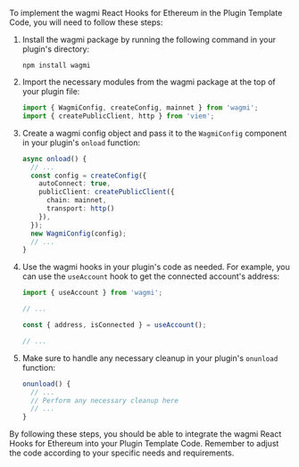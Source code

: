 To implement the wagmi React Hooks for Ethereum in the Plugin Template Code, you will need to follow these steps:

1. Install the wagmi package by running the following command in your plugin's directory:
   ```
   npm install wagmi
   ```

2. Import the necessary modules from the wagmi package at the top of your plugin file:
   ```typescript
   import { WagmiConfig, createConfig, mainnet } from 'wagmi';
   import { createPublicClient, http } from 'viem';
   ```

3. Create a wagmi config object and pass it to the `WagmiConfig` component in your plugin's `onload` function:
   ```typescript
   async onload() {
     // ...
     const config = createConfig({
       autoConnect: true,
       publicClient: createPublicClient({
         chain: mainnet,
         transport: http()
       }),
     });
     new WagmiConfig(config);
     // ...
   }
   ```

4. Use the wagmi hooks in your plugin's code as needed. For example, you can use the `useAccount` hook to get the connected account's address:
   ```typescript
   import { useAccount } from 'wagmi';

   // ...

   const { address, isConnected } = useAccount();

   // ...
   ```

5. Make sure to handle any necessary cleanup in your plugin's `onunload` function:
   ```typescript
   onunload() {
     // ...
     // Perform any necessary cleanup here
     // ...
   }
   ```

By following these steps, you should be able to integrate the wagmi React Hooks for Ethereum into your Plugin Template Code. Remember to adjust the code according to your specific needs and requirements.